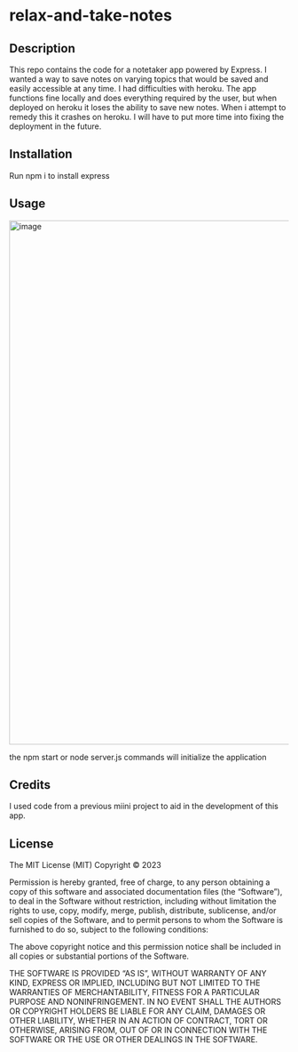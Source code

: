 # relax-and-take-notes

## Description
This repo contains the code for a notetaker app powered by Express. I wanted a way to save notes on varying topics that would be saved and easily accessible at any time. I had difficulties with heroku. The app functions fine locally and does everything required by the user, but when deployed on heroku it loses the ability to save new notes. When i attempt to remedy this it crashes on heroku. I will have to put more time into fixing the deployment in the future. 

## Installation
Run npm i to install express

## Usage
<img width="943" alt="image" src="https://user-images.githubusercontent.com/112667575/213839791-cdb78a60-37c5-4f09-bc68-09fdf9667271.png">

the npm start or node server.js commands will initialize the application
## Credits
I used code from a previous miini project to aid in the development of this app.
## License
The MIT License (MIT)
Copyright © 2023 <copyright holders>

Permission is hereby granted, free of charge, to any person obtaining a copy of this software and associated documentation files (the “Software”), to deal in the Software without restriction, including without limitation the rights to use, copy, modify, merge, publish, distribute, sublicense, and/or sell copies of the Software, and to permit persons to whom the Software is furnished to do so, subject to the following conditions:

The above copyright notice and this permission notice shall be included in all copies or substantial portions of the Software.

THE SOFTWARE IS PROVIDED “AS IS”, WITHOUT WARRANTY OF ANY KIND, EXPRESS OR IMPLIED, INCLUDING BUT NOT LIMITED TO THE WARRANTIES OF MERCHANTABILITY, FITNESS FOR A PARTICULAR PURPOSE AND NONINFRINGEMENT. IN NO EVENT SHALL THE AUTHORS OR COPYRIGHT HOLDERS BE LIABLE FOR ANY CLAIM, DAMAGES OR OTHER LIABILITY, WHETHER IN AN ACTION OF CONTRACT, TORT OR OTHERWISE, ARISING FROM, OUT OF OR IN CONNECTION WITH THE SOFTWARE OR THE USE OR OTHER DEALINGS IN THE SOFTWARE.
